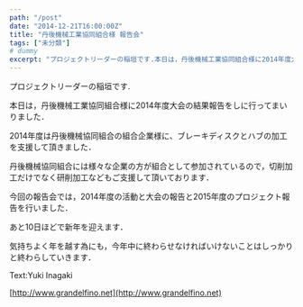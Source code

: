 ```yaml
---
path: "/post"
date: "2014-12-21T16:00:00Z"
title: "丹後機械工業協同組合様 報告会"
tags: ["未分類"]
# dummy
excerpt: "プロジェクトリーダーの稲垣です.本日は，丹後機械工業協同組合様に2014年度大会の結果報告をしに行ってまいりました．2014年度は丹後機械協同組合の組合..."
---
```




プロジェクトリーダーの稲垣です.

本日は，丹後機械工業協同組合様に2014年度大会の結果報告をしに行ってまいりました．

2014年度は丹後機械協同組合の組合企業様に、ブレーキディスクとハブの加工を支援して頂きました．

丹後機械協同組合には様々な企業の方が組合として参加されているので，切削加工だけでなく研削加工などもご支援して頂いております．

今回の報告会では，2014年度の活動と大会の報告と2015年度のプロジェクト報告を行いました．

あと10日ほどで新年を迎えます．

気持ちよく年を越す為にも，今年中に終わらせなければいけないことはしっかりと終わらしていきます．

Text:Yuki Inagaki

[http://www.grandelfino.net](http://www.grandelfino.net)

